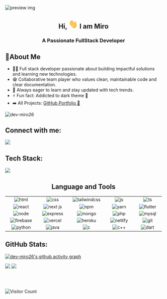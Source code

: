 
![preview img](preview.gif)

<h2 align="center">Hi, <img src="https://raw.githubusercontent.com/ABSphreak/ABSphreak/master/gifs/Hi.gif" height="30px" width="30px"> I am Miro  </h2>
<h3 align="center">A Passionate FullStack Developer</h3>

## 🚀About Me

- 👨‍💻 Full stack developer passionate about building impactful solutions and learning new technologies.
- 😁 Collaborative team player who values clean, maintainable code and clear documentation.
- 🥅 Always eager to learn and stay updated with tech trends.
- ⚡ Fun fact: Addicted to dark theme 🐲
- ➡️ All Projects: <a href='https://github.com/dev-miro26' target='_blank'>GitHub Portfolio 🔼</a>

<p align="left"> <img src="https://komarev.com/ghpvc/?username=dev-miro26&label=Profile%20views&color=0e75b6&style=flat" alt="dev-miro26" /> </p>

## Connect with me:     

<div>
	<a href="mailto:your.email@example.com" target="blank" rel="noreferrer"><img src="https://img.shields.io/badge/Gmail-d44638?style=for-the-badge&logo=gmail&logoColor=white"/></a>
</div>

## Tech Stack:

<div>
	 <img src="https://github-readme-stats-omega-six-40.vercel.app/api/top-langs?username=dev-miro26&langs_count=20&theme=radical&hide_border=false&include_all_commits=true&count_private=false&layout=compact" />
</div>
  
<h2 align="center">Language and Tools</h2>

 <table width="100">
		<tr align="center">
			<td width="190" align='center'>
				<img src="https://cdn.jsdelivr.net/gh/devicons/devicon/icons/html5/html5-original.svg" height="60" alt="html"/>
			</td>
			<td width="190" align="center">
				<img src="https://cdn.jsdelivr.net/gh/devicons/devicon/icons/css3/css3-original.svg" height="60" alt="css"/>
			</td>
			<td width="190" align="center">
				<img src='https://www.vectorlogo.zone/logos/tailwindcss/tailwindcss-icon.svg' alt="tailwindcss"/>
			</td>
			<td width="190" align='center'>
				<img src="https://cdn.jsdelivr.net/gh/devicons/devicon/icons/javascript/javascript-original.svg" alt="js" height="60"/>
			</td>
			<td width="190" align='center'>
				<img src="https://cdn.jsdelivr.net/gh/devicons/devicon/icons/typescript/typescript-original.svg" alt="ts" height="60"/>
			</td>
		</tr>
		<tr>
			<td width="190" align='center'>
				<img src='https://www.vectorlogo.zone/logos/reactjs/reactjs-ar21.svg' alt="react" />
			</td>
			<td width="190" align="center">
				<img src="https://cdn.jsdelivr.net/gh/devicons/devicon/icons/nextjs/nextjs-original-wordmark.svg" alt="next js" height="60"/>
			</td>
			<td width="190" align="center">
				<img src="https://cdn.jsdelivr.net/gh/devicons/devicon/icons/npm/npm-original-wordmark.svg" alt="npm" height="60"/>
			</td>
			<td width="190" align='center'>
				<img src="https://www.vectorlogo.zone/logos/yarnpkg/yarnpkg-ar21.svg" alt="yarn"/>
			</td>
			<td width="190" align='center'>
				<img src="https://cdn.jsdelivr.net/gh/devicons/devicon/icons/flutter/flutter-original.svg" alt="flutter" height="60" />
			</td>
		</tr>
		<tr>
			<td width="190" align="center">
				<img src='https://www.vectorlogo.zone/logos/nodejs/nodejs-ar21.svg' alt="node" />
			</td>
			<td width="190" align="center">
				<img src="https://cdn.jsdelivr.net/gh/devicons/devicon/icons/express/express-original.svg" alt="express" height="60" />
			</td>
			<td width="190" align="center">
				<img src='https://www.vectorlogo.zone/logos/mongodb/mongodb-ar21.svg' alt="mongo" />
			</td>
			<td width="190" align="center">
				<img src='https://www.vectorlogo.zone/logos/php/php-ar21.svg' alt="php" />
			</td>
			<td width="190" align="center">
				<img src='https://www.vectorlogo.zone/logos/mysql/mysql-ar21.svg' alt="mysql" />
			</td>
		</tr>
		<tr>
			<td width="190" align="center">
				<img src='https://www.vectorlogo.zone/logos/firebase/firebase-ar21.svg' alt="firebase" />
			</td>
			<td width="190" align="center">
				<img src='https://img.shields.io/badge/vercel-fffcde?style=for-the-badge&logo=vercel&logoColor=black' alt="vercel" />
			</td>
			<td width="190" align="center">
				<img src='https://www.vectorlogo.zone/logos/heroku/heroku-ar21.svg' alt="heroku" />
			</td>
			<td width="190" align="center">
				<img src='https://www.vectorlogo.zone/logos/netlify/netlify-icon.svg' alt="netlify" />
			</td>
			 <td width="190" align="center">
				<img src="https://www.vectorlogo.zone/logos/git-scm/git-scm-icon.svg" alt="git" />
			</td>
		</tr>
		<tr>
			<td width="190" align="center">
				<img src="https://www.vectorlogo.zone/logos/python/python-ar21.svg" alt="python">
			</td>
			<td width="190" align="center">
				<img src="https://www.vectorlogo.zone/logos/java/java-ar21.svg" alt="java">
			</td>
			<td width="190" align="center">
				<img src="https://cdn.jsdelivr.net/gh/devicons/devicon/icons/c/c-original.svg" alt="c" height="60" />
			</td>
			<td width="190" align="center">
				<img src="https://cdn.jsdelivr.net/gh/devicons/devicon/icons/cplusplus/cplusplus-original.svg"
					height="60" alt="c++" />
			</td>
			<td width="190" align="center">
				<img src="https://cdn.jsdelivr.net/gh/devicons/devicon/icons/dart/dart-original.svg" alt="dart" height="60" />
			</td>
		</tr>
	</table>
    
## GitHub Stats:

[![dev-miro26's github activity graph](https://github-readme-activity-graph.vercel.app/graph?username=dev-miro26&bg_color=1a1523&color=40df20&line=7130c0&point=d5ec27&area=true&hide_border=true)](https://github.com/dev-miro26/github-readme-activity-graph)
<br/>

<div>   
   <img src="https://github-readme-stats-omega-six-40.vercel.app/api?username=dev-miro26&theme=radical&hide_border=false&include_all_commits=false&count_private=false" />
	<img src="https://github-readme-streak-stats.herokuapp.com/?user=dev-miro26&theme=radical&hide_border=false"/>
</div>

<br/> <br/>

![Visitor Count](https://profile-counter.glitch.me/dev-miro26/count.svg)
